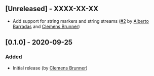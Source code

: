 ## [Unreleased] - XXXX-XX-XX
- Add support for string markers and string streams ([#2](https://github.com/cbrnr/XDF.jl/pull/2) by [Alberto Barradas](https://github.com/abcsds) and [Clemens Brunner](https://github.com/cbrnr))

## [0.1.0] - 2020-09-25
### Added
- Initial release (by [Clemens Brunner](https://github.com/cbrnr))
